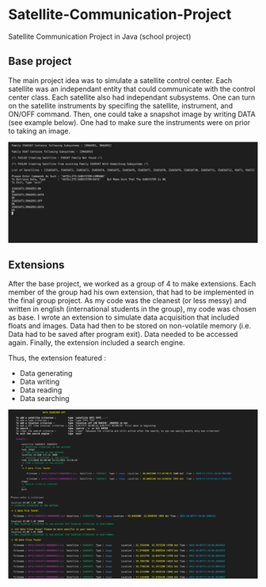 # Satellite-Communication-Project

Satellite Communication Project in Java (school project)

## Base project

The main project idea was to simulate a satellite control center. Each satellite was an independant entity that could communicate with the control center class. Each satellite also had independant subsystems. One can turn on the satellite instruments by specifing the satellite, instrument, and ON/OFF command. Then, one could take a snapshot image by writing DATA (see example below). One had to make sure the instruments were on prior to taking an image.

![](images/base.png)

## Extensions

After the base project, we worked as a group of 4 to make extensions. Each member of the group had his own extension, that had to be implemented in the final group project. As my code was the cleanest (or less messy) and written in english (international students in the group), my code was chosen as base. I wrote an extension to simulate data acquisition that included floats and images. Data had then to be stored on non-volatile memory (i.e. Data had to be saved after program exit). Data needed to be accessed again. Finally, the extension included a search engine.

Thus, the extension featured :

- Data generating
- Data writing
- Data reading
- Data searching

![](images/extension.png)
